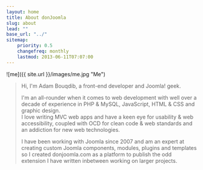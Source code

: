 ```yaml
---
layout: home
title: About donJoomla
slug: about
lead: ""
base_url: "../"
sitemap:
    priority: 0.5
    changefreq: monthly
    lastmod: 2013-06-11T07:07:00
---
```

![me]({{ site.url }}/images/me.jpg "Me")
> Hi, I'm Adam Bouqdib, a front-end developer and Joomla! geek.
> 
> I'm an all-rounder when it comes to web development with well over a decade of experience in PHP &amp; MySQL, JavaScript, HTML &amp; CSS and graphic design.  
> I love writing MVC web apps and have a keen eye for usability &amp; web accessibility, coupled with OCD for clean code &amp; web standards and an addiction for new web technologies.
> 
> I have been working with Joomla since 2007 and am an expert at creating custom Joomla components, modules, plugins and templates so I created donjoomla.com as a platform to publish the odd extension I have written inbetween working on larger projects.
